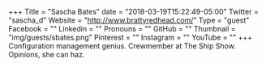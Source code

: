 +++
Title = "Sascha Bates"
date = "2018-03-19T15:22:49-05:00"
Twitter = "sascha_d"
Website = "http://www.brattyredhead.com/"
Type = "guest"
Facebook = ""
Linkedin = ""
Pronouns = ""
GitHub = ""
Thumbnail = "img/guests/sbates.png"
Pinterest = ""
Instagram = ""
YouTube = ""
+++
Configuration management genius. Crewmember at The Ship Show. Opinions, she can haz.
